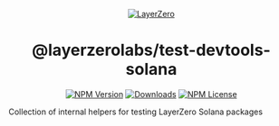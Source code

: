 <p align="center">
  <a href="https://layerzero.network">
    <img alt="LayerZero" style="max-width: 500px" src="https://d3a2dpnnrypp5h.cloudfront.net/bridge-app/lz.png"/>
  </a>
</p>

<h1 align="center">@layerzerolabs/test-devtools-solana</h1>

<!-- The badges section -->
<p align="center">
  <!-- Shields.io NPM published package version -->
  <a href="https://www.npmjs.com/package/@layerzerolabs/test-devtools-solana"><img alt="NPM Version" src="https://img.shields.io/npm/v/@layerzerolabs/test-devtools-solana"/></a>
  <!-- Shields.io NPM downloads -->
  <a href="https://www.npmjs.com/package/@layerzerolabs/test-devtools-solana"><img alt="Downloads" src="https://img.shields.io/npm/dm/@layerzerolabs/test-devtools-solana"/></a>
  <!-- Shields.io license badge -->
  <a href="https://www.npmjs.com/package/@layerzerolabs/test-devtools-solana"><img alt="NPM License" src="https://img.shields.io/npm/l/@layerzerolabs/test-devtools-solana"/></a>
</p>

Collection of internal helpers for testing LayerZero Solana packages
